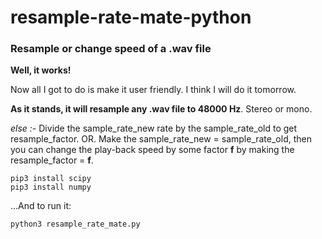 
# resample-rate-mate-python
### Resample or change speed of a .wav file

**Well, it works!**

Now all I got to do is make it user friendly. I think I will do
it tomorrow.

**As it stands, it will resample any .wav file to 48000 Hz**. Stereo or mono.

*else :-*
Divide the sample_rate_new rate by the sample_rate_old to get resample_factor.
OR. Make the sample_rate_new = sample_rate_old, then you can change
the play-back speed by some factor **f** by making the resample_factor = **f**.

```
pip3 install scipy
pip3 install numpy
```
...And to run it:

```
python3 resample_rate_mate.py
```
